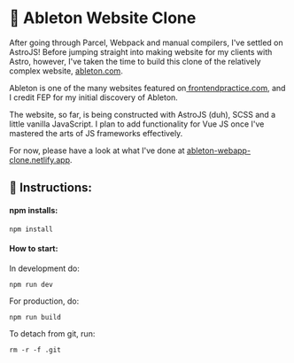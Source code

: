 # 🎸 Ableton Website Clone

After going through Parcel, Webpack and manual compilers, I've settled on AstroJS! Before jumping straight into making website for my clients with Astro, however, I've taken the time to build this clone of the relatively complex website, [ableton.com](https://www.ableton.com).

Ableton is one of the many websites featured on[ frontendpractice.com](https://frontendpractice.com), and I credit FEP for my initial discovery of Ableton.

The website, so far, is being constructed with AstroJS (duh), SCSS and a little vanilla JavaScript. I plan to add functionality for Vue JS once I've mastered the arts of JS frameworks effectively.

For now, please have a look at what I've done at [ableton-webapp-clone.netlify.app](https://ableton-webapp-clone.netlify.app).

## 📑 Instructions:

#### **npm installs:**

```
npm install
```

#### How to start:

In development do:

```
npm run dev
```

For production, do:

```
npm run build
```

To detach from git, run:

```
rm -r -f .git
```
